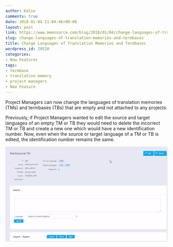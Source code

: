 ```yaml
---
author: Katie
comments: true
date: 2018-01-04 11:04:46+00:00
layout: post
link: https://www.memsource.com/blog/2018/01/04/change-languages-of-translation-memories-and-termbases/
slug: change-languages-of-translation-memories-and-termbases
title: Change Languages of Translation Memories and Termbases
wordpress_id: 20520
categories:
- New Features
tags:
- termbase
- translation memory
- project managers
- New Feature
---
```


Project Managers can now change the languages of translation memories (TMs) and termbases (TBs) that are empty and not attached to any projects.

<!-- more -->

Previously, if Project Managers wanted to edit the source and target languages of an empty TM or TB they would need to delete the incorrect TM or TB and create a new one which would have a new identification number. Now, even when the source or target language of a TM or TB is edited, the identification number remains the same.



[![](/uploads/2018/01/ezgif.com-video-to-gif.gif)](/uploads/2018/01/ezgif.com-video-to-gif.gif)
